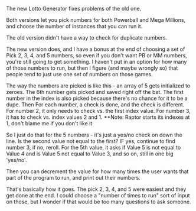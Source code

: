 The new Lotto Generator fixes problems of the old one.

Both versions let you pick numbers for both Powerball and Mega Millions, and choose the number of instances that you can run it.

The old version didn't have a way to check for duplicate numbers.

The new version does, and I have a bonus at the end of choosing a set of Pick 2, 3, 4, and 5 numbers, so even if you don't want PB or MM numbers, you're still going to get something. I haven't put in an option for how many of those numbers to run, but then I figure (and maybe wrongly so) that people tend to just use one set of numbers on those games.

The way the numbers are picked is like this - an array of 5 gets initialized to zeroes. The 6th number gets picked and saved right off the bat. The first number in the index is also picked because there's no chance for it to be a dupe. Then For each number, a check is done, and the check is different. For number 2, it only needs to check vs. the first index value. For number 3, it has to check vs. index values 2 and 1. **Note: Raptor starts its indexes at 1, don't blame me if you don't like it

So I just do that for the 5 numbers - it's just a yes/no check on down the line. Is the second value not equal to the first? IF yes, continue to find number 3, if no, reroll. For the 5th value, it asks if Value 5 is not equal to Value 4 and is Value 5 not equal to Value 3, and so on, still in one big 'yes/no'.

Then you can decrement the value for how many times the user wants that part of the program to run, and print out their numbers.

That's basically how it goes. The pick 2, 3, 4, and 5 were easiest and they get done at the end. I could choose a "number of times to run" sort of input on those, but I wonder if that would be too many questions to ask someone.


